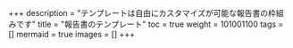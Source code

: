 +++
description = "テンプレートは自由にカスタマイズが可能な報告書の枠組みです"
title = "報告書のテンプレート"
toc = true
weight = 101001100
tags = []
mermaid = true
images = []
+++
